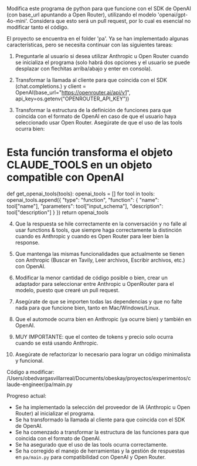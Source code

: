 Modifica este programa de python para que funcione con el SDK de OpenAI (con base_url apuntando a Open Router), utilizando el modelo 'openai/gpt-4o-mini'. Considera que esto será un pull request, por lo cual es esencial no modificar tanto el código.

El proyecto se encuentra en el folder 'pa'. Ya se han implementado algunas características, pero se necesita continuar con las siguientes tareas:

1. Preguntarle al usuario si desea utilizar Anthropic u Open Router cuando se inicializa el programa (solo habrá dos opciones y el usuario se puede desplazar con flechitas arriba/abajo y enter en consola).

2. Transformar la llamada al cliente para que coincida con el SDK (chat.completions.) y 
client = OpenAI(base_url="https://openrouter.ai/api/v1", api_key=os.getenv("OPENROUTER_API_KEY"))

3. Transformar la estructura de la definición de funciones para que coincida con el formato de OpenAI en caso de que el usuario haya seleccionado usar Open Router. Asegúrate de que el uso de las tools ocurra bien:

# Esta función transforma el objeto CLAUDE_TOOLS en un objeto compatible con OpenAI
def get_openai_tools(tools):
    openai_tools = []
    for tool in tools:
        openai_tools.append({
            "type": "function",
            "function": {
                "name": tool["name"],
                "parameters": tool["input_schema"],
                "description": tool["description"]
            }
        })
    return openai_tools

4. Que la respuesta se hile correctamente en la conversación y no falle al usar functions & tools, que siempre haga correctamente la distinción cuando es Anthropic y cuando es Open Router para leer bien la response.

5. Que mantenga las mismas funcionalidades que actualmente se tienen con Anthropic (Buscar en Tavily, Leer archivos, Escribir archivos, etc.) con OpenAI.

6. Modificar la menor cantidad de código posible o bien, crear un adaptador para seleccionar entre Anthropic u OpenRouter para el modelo, puesto que crearé un pull request.

7. Asegúrate de que se importen todas las dependencias y que no falte nada para que funcione bien, tanto en Mac/Windows/Linux.

8. Que el automode ocurra bien en Anthropic (ya ocurre bien) y también en OpenAI.

9. MUY IMPORTANTE: que el conteo de tokens y precio solo ocurra cuando se está usando Anthropic.

10. Asegúrate de refactorizar lo necesario para lograr un código minimalista y funcional.

Código a modificar:
/Users/obedvargasvillarreal/Documents/obeskay/proyectos/experimentos/claude-engineer/pa/main.py

Progreso actual:
- Se ha implementado la selección del proveedor de IA (Anthropic u Open Router) al inicializar el programa.
- Se ha transformado la llamada al cliente para que coincida con el SDK de OpenAI.
- Se ha comenzado a transformar la estructura de las funciones para que coincida con el formato de OpenAI.
- Se ha asegurado que el uso de las tools ocurra correctamente.
- Se ha corregido el manejo de herramientas y la gestión de respuestas en `pa/main.py` para compatibilidad con OpenAI y Open Router.
